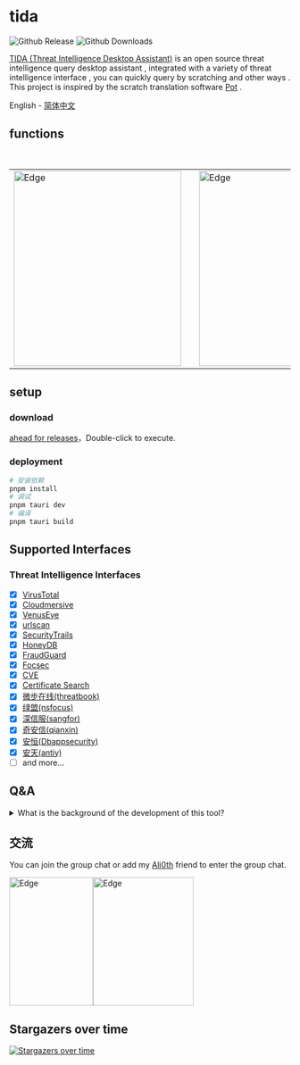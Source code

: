 # tida

![Github Release](https://img.shields.io/github/v/release/Martin2877/tida.svg)
![Github Downloads](https://img.shields.io/github/downloads/martin2877/tida/total)

[TIDA (Threat Intelligence Desktop Assistant)](https://github.com/Martin2877/tida) is an open source threat intelligence query desktop assistant , integrated with a variety of threat intelligence interface , you can quickly query by scratching and other ways . This project is inspired by the scratch translation software [Pot](https://github.com/pot-app/pot-desktop) .

<a>English</a> - 
<a href="./README_zh-cn.md">简体中文</a>

## functions

<br/>
<table>
<tr>
    <td> <img src="https://github.com/Martin2877/tida/assets/26109420/0454bdf2-b82c-40a3-87e0-7b05e90f8532" alt=" Edge" width="300px" height="350px" />
    <td>
    <td> <img src="https://github.com/Martin2877/tida/assets/26109420/919a933f-8e41-4d33-b8b6-099ecf4568c1" alt=" Edge" width="220px" height="350px" />
    <td>
    <td><img src="https://github.com/Martin2877/tida/assets/26109420/fc83e570-00a0-490c-b844-120b92313e3e" alt=" Edge" width="220px" height="350px" />
    
</table>

## setup

### download

[ahead for releases](https://github.com/Martin2877/tida/releases)，Double-click to execute.

### deployment

```bash
# 安装依赖
pnpm install
# 调试
pnpm tauri dev
# 编译
pnpm tauri build
```

## Supported Interfaces

### Threat Intelligence Interfaces

-   [x] [VirusTotal](https://www.virustotal.com/)
-   [x] [Cloudmersive](https://cloudmersive.com/)
-   [x] [VenusEye](https://www.venuseye.com.cn)
-   [x] [urlscan](https://urlscan.io)
-   [x] [SecurityTrails](https://securitytrails.com)
-   [x] [HoneyDB](https://honeydb.io/)
-   [x] [FraudGuard](https://fraudguard.io/)
-   [x] [Focsec](https://focsec.com/)
-   [x] [CVE](https://www.opencve.io/)
-   [x] [Certificate Search](https://crt.sh/)
-   [x] [微步在线(threatbook)](https://x.threatbook.cn)
-   [x] [绿盟(nsfocus)](https://nti.nsfocus.com/)
-   [x] [深信服(sangfor)](https://niutrans.com/)
-   [x] [奇安信(qianxin)](https://www.ti.qianxin.com/)
-   [x] [安恒(Dbappsecurity)](https://ti.dbappsecurity.com.cn/)
-   [x] [安天(antiy)](https://www.antiycloud.com/)
-   [ ] and more...

## Q&A

<details>
   <summary>What is the background of the development of this tool? </summary>
   <p> Since the author has been engaged in the security industry, he has been focusing on the field of traffic security analysis, and is also interested in software research and development.
   On the one hand, this project is to share the usual research results and promote exchanges and learning. On the other hand, there is too little communication with the blue team in China. Now there are more red teams. I hope this way can be used to form a blue team. communication group
   </p>
</details>

## 交流

You can join the group chat or add my [Ali0th](https://github.com/Martin2877) friend to enter the group chat.

<img src="https://github.com/Martin2877/tida/assets/26109420/7953fd2c-8850-4209-929d-5deef61badef" alt=" Edge" width="150px" height="230px" /><img src="https://user-images.githubusercontent.com/26109420/233271942-aeccc557-da89-4e6e-9e4b-60cc885e141e.jpg" alt=" Edge" width="180px" height="230px" />

## Stargazers over time

[![Stargazers over time](https://starchart.cc/Martin2877/tida.svg)](https://starchart.cc/Martin2877/tida)


